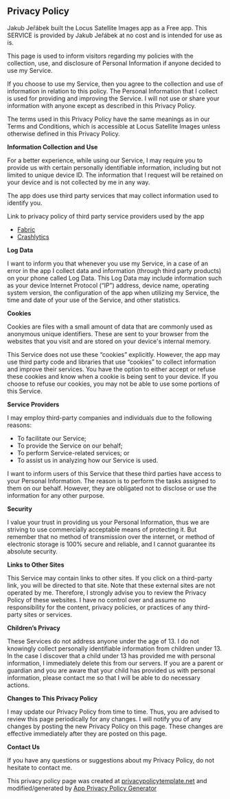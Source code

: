 Privacy Policy
--------------

Jakub Jeřábek built the Locus Satellite Images app as a Free app. This
SERVICE is provided by Jakub Jeřábek at no cost and is intended for use
as is.

This page is used to inform visitors regarding my policies with the
collection, use, and disclosure of Personal Information if anyone
decided to use my Service.

If you choose to use my Service, then you agree to the collection and
use of information in relation to this policy. The Personal Information
that I collect is used for providing and improving the Service. I will
not use or share your information with anyone except as described in
this Privacy Policy.

The terms used in this Privacy Policy have the same meanings as in our
Terms and Conditions, which is accessible at Locus Satellite Images
unless otherwise defined in this Privacy Policy.

**Information Collection and Use**

For a better experience, while using our Service, I may require you to
provide us with certain personally identifiable information, including
but not limited to unique device ID. The information that I request will
be retained on your device and is not collected by me in any way.

The app does use third party services that may collect information used
to identify you.

Link to privacy policy of third party service providers used by the app

-   [Fabric](https://fabric.io/privacy)
-   [Crashlytics](http://try.crashlytics.com/terms/privacy-policy.pdf)

**Log Data**

I want to inform you that whenever you use my Service, in a case of an
error in the app I collect data and information (through third party
products) on your phone called Log Data. This Log Data may include
information such as your device Internet Protocol (“IP”) address, device
name, operating system version, the configuration of the app when
utilizing my Service, the time and date of your use of the Service, and
other statistics.

**Cookies**

Cookies are files with a small amount of data that are commonly used as
anonymous unique identifiers. These are sent to your browser from the
websites that you visit and are stored on your device's internal memory.

This Service does not use these “cookies” explicitly. However, the app
may use third party code and libraries that use “cookies” to collect
information and improve their services. You have the option to either
accept or refuse these cookies and know when a cookie is being sent to
your device. If you choose to refuse our cookies, you may not be able to
use some portions of this Service.

**Service Providers**

I may employ third-party companies and individuals due to the following
reasons:

-   To facilitate our Service;
-   To provide the Service on our behalf;
-   To perform Service-related services; or
-   To assist us in analyzing how our Service is used.

I want to inform users of this Service that these third parties have
access to your Personal Information. The reason is to perform the tasks
assigned to them on our behalf. However, they are obligated not to
disclose or use the information for any other purpose.

**Security**

I value your trust in providing us your Personal Information, thus we
are striving to use commercially acceptable means of protecting it. But
remember that no method of transmission over the internet, or method of
electronic storage is 100% secure and reliable, and I cannot guarantee
its absolute security.

**Links to Other Sites**

This Service may contain links to other sites. If you click on a
third-party link, you will be directed to that site. Note that these
external sites are not operated by me. Therefore, I strongly advise you
to review the Privacy Policy of these websites. I have no control over
and assume no responsibility for the content, privacy policies, or
practices of any third-party sites or services.

**Children’s Privacy**

These Services do not address anyone under the age of 13. I do not
knowingly collect personally identifiable information from children
under 13. In the case I discover that a child under 13 has provided me
with personal information, I immediately delete this from our servers.
If you are a parent or guardian and you are aware that your child has
provided us with personal information, please contact me so that I will
be able to do necessary actions.

**Changes to This Privacy Policy**

I may update our Privacy Policy from time to time. Thus, you are advised
to review this page periodically for any changes. I will notify you of
any changes by posting the new Privacy Policy on this page. These
changes are effective immediately after they are posted on this page.

**Contact Us**

If you have any questions or suggestions about my Privacy Policy, do not
hesitate to contact me.

This privacy policy page was created at
[privacypolicytemplate.net](https://privacypolicytemplate.net) and
modified/generated by [App Privacy Policy
Generator](https://app-privacy-policy-generator.firebaseapp.com/)
